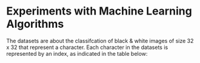 # Experiments with Machine Learning Algorithms
The datasets are about the classifcation of black & white images of size 32 x 32 that represent a character. Each character in the datasets is represented by an index, as indicated in the table below:
